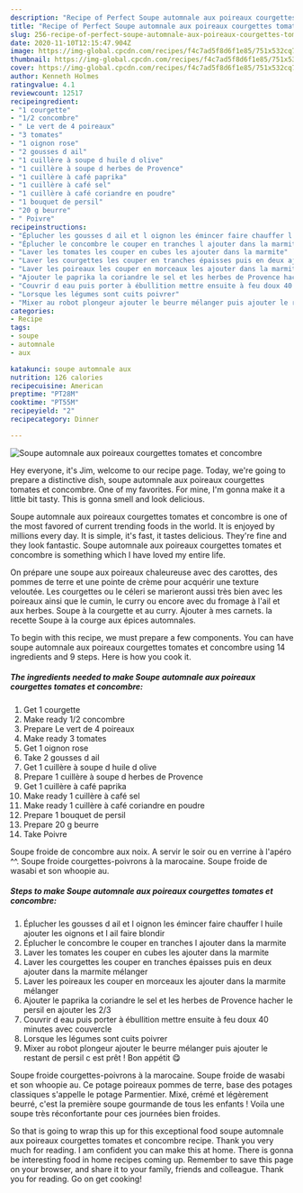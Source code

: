 ```yaml
---
description: "Recipe of Perfect Soupe automnale aux poireaux courgettes tomates et concombre"
title: "Recipe of Perfect Soupe automnale aux poireaux courgettes tomates et concombre"
slug: 256-recipe-of-perfect-soupe-automnale-aux-poireaux-courgettes-tomates-et-concombre
date: 2020-11-10T12:15:47.904Z
image: https://img-global.cpcdn.com/recipes/f4c7ad5f8d6f1e85/751x532cq70/soupe-automnale-aux-poireaux-courgettes-tomates-et-concombre-photo-principale-de-la-recette.jpg
thumbnail: https://img-global.cpcdn.com/recipes/f4c7ad5f8d6f1e85/751x532cq70/soupe-automnale-aux-poireaux-courgettes-tomates-et-concombre-photo-principale-de-la-recette.jpg
cover: https://img-global.cpcdn.com/recipes/f4c7ad5f8d6f1e85/751x532cq70/soupe-automnale-aux-poireaux-courgettes-tomates-et-concombre-photo-principale-de-la-recette.jpg
author: Kenneth Holmes
ratingvalue: 4.1
reviewcount: 12517
recipeingredient:
- "1 courgette"
- "1/2 concombre"
- " Le vert de 4 poireaux"
- "3 tomates"
- "1 oignon rose"
- "2 gousses d ail"
- "1 cuillère à soupe d huile d olive"
- "1 cuillère à soupe d herbes de Provence"
- "1 cuillère à café paprika"
- "1 cuillère à café sel"
- "1 cuillère à café coriandre en poudre"
- "1 bouquet de persil"
- "20 g beurre"
- " Poivre"
recipeinstructions:
- "Éplucher les gousses d ail et l oignon les émincer faire chauffer l huile ajouter les oignons et l ail faire blondir"
- "Éplucher le concombre le couper en tranches l ajouter dans la marmite"
- "Laver les tomates les couper en cubes les ajouter dans la marmite"
- "Laver les courgettes les couper en tranches épaisses puis en deux ajouter dans la marmite mélanger"
- "Laver les poireaux les couper en morceaux les ajouter dans la marmite mélanger"
- "Ajouter le paprika la coriandre le sel et les herbes de Provence hacher le persil en ajouter les 2/3"
- "Couvrir d eau puis porter à ébullition mettre ensuite à feu doux 40 minutes avec couvercle"
- "Lorsque les légumes sont cuits poivrer"
- "Mixer au robot plongeur ajouter le beurre mélanger puis ajouter le restant de persil c est prêt ! Bon appétit 😋"
categories:
- Recipe
tags:
- soupe
- automnale
- aux

katakunci: soupe automnale aux 
nutrition: 126 calories
recipecuisine: American
preptime: "PT28M"
cooktime: "PT55M"
recipeyield: "2"
recipecategory: Dinner

---
```



![Soupe automnale aux poireaux courgettes tomates et concombre](https://img-global.cpcdn.com/recipes/f4c7ad5f8d6f1e85/751x532cq70/soupe-automnale-aux-poireaux-courgettes-tomates-et-concombre-photo-principale-de-la-recette.jpg)

Hey everyone, it's Jim, welcome to our recipe page. Today, we're going to prepare a distinctive dish, soupe automnale aux poireaux courgettes tomates et concombre. One of my favorites. For mine, I'm gonna make it a little bit tasty. This is gonna smell and look delicious.

Soupe automnale aux poireaux courgettes tomates et concombre is one of the most favored of current trending foods in the world. It is enjoyed by millions every day. It is simple, it's fast, it tastes delicious. They're fine and they look fantastic. Soupe automnale aux poireaux courgettes tomates et concombre is something which I have loved my entire life.

On prépare une soupe aux poireaux chaleureuse avec des carottes, des pommes de terre et une pointe de crème pour acquérir une texture veloutée. Les courgettes ou le céleri se marieront aussi très bien avec les poireaux ainsi que le cumin, le curry ou encore avec du fromage à l&#39;ail et aux herbes. Soupe à la courgette et au curry. Ajouter à mes carnets. la recette Soupe à la courge aux épices automnales.


To begin with this recipe, we must prepare a few components. You can have soupe automnale aux poireaux courgettes tomates et concombre using 14 ingredients and 9 steps. Here is how you cook it.

<!--inarticleads1-->

##### The ingredients needed to make Soupe automnale aux poireaux courgettes tomates et concombre:

1. Get 1 courgette
1. Make ready 1/2 concombre
1. Prepare  Le vert de 4 poireaux
1. Make ready 3 tomates
1. Get 1 oignon rose
1. Take 2 gousses d ail
1. Get 1 cuillère à soupe d huile d olive
1. Prepare 1 cuillère à soupe d herbes de Provence
1. Get 1 cuillère à café paprika
1. Make ready 1 cuillère à café sel
1. Make ready 1 cuillère à café coriandre en poudre
1. Prepare 1 bouquet de persil
1. Prepare 20 g beurre
1. Take  Poivre


Soupe froide de concombre aux noix. A servir le soir ou en verrine à l&#39;apéro ^^. Soupe froide courgettes-poivrons à la marocaine. Soupe froide de wasabi et son whoopie au. 

<!--inarticleads2-->

##### Steps to make Soupe automnale aux poireaux courgettes tomates et concombre:

1. Éplucher les gousses d ail et l oignon les émincer faire chauffer l huile ajouter les oignons et l ail faire blondir
1. Éplucher le concombre le couper en tranches l ajouter dans la marmite
1. Laver les tomates les couper en cubes les ajouter dans la marmite
1. Laver les courgettes les couper en tranches épaisses puis en deux ajouter dans la marmite mélanger
1. Laver les poireaux les couper en morceaux les ajouter dans la marmite mélanger
1. Ajouter le paprika la coriandre le sel et les herbes de Provence hacher le persil en ajouter les 2/3
1. Couvrir d eau puis porter à ébullition mettre ensuite à feu doux 40 minutes avec couvercle
1. Lorsque les légumes sont cuits poivrer
1. Mixer au robot plongeur ajouter le beurre mélanger puis ajouter le restant de persil c est prêt ! Bon appétit 😋


Soupe froide courgettes-poivrons à la marocaine. Soupe froide de wasabi et son whoopie au. Ce potage poireaux pommes de terre, base des potages classiques s&#39;appelle le potage Parmentier. Mixé, crémé et légèrement beurré, c&#39;est la première soupe gourmande de tous les enfants ! Voila une soupe très réconfortante pour ces journées bien froides. 

So that is going to wrap this up for this exceptional food soupe automnale aux poireaux courgettes tomates et concombre recipe. Thank you very much for reading. I am confident you can make this at home. There is gonna be interesting food in home recipes coming up. Remember to save this page on your browser, and share it to your family, friends and colleague. Thank you for reading. Go on get cooking!
